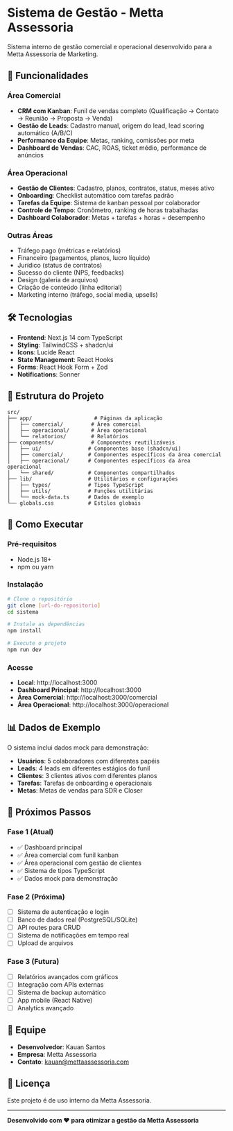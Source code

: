 # Sistema de Gestão - Metta Assessoria

Sistema interno de gestão comercial e operacional desenvolvido para a Metta Assessoria de Marketing.

## 🚀 Funcionalidades

### Área Comercial
- **CRM com Kanban**: Funil de vendas completo (Qualificação → Contato → Reunião → Proposta → Venda)
- **Gestão de Leads**: Cadastro manual, origem do lead, lead scoring automático (A/B/C)
- **Performance da Equipe**: Metas, ranking, comissões por meta
- **Dashboard de Vendas**: CAC, ROAS, ticket médio, performance de anúncios

### Área Operacional
- **Gestão de Clientes**: Cadastro, planos, contratos, status, meses ativo
- **Onboarding**: Checklist automático com tarefas padrão
- **Tarefas da Equipe**: Sistema de kanban pessoal por colaborador
- **Controle de Tempo**: Cronômetro, ranking de horas trabalhadas
- **Dashboard Colaborador**: Metas + tarefas + horas + desempenho

### Outras Áreas
- Tráfego pago (métricas e relatórios)
- Financeiro (pagamentos, planos, lucro líquido)
- Jurídico (status de contratos)
- Sucesso do cliente (NPS, feedbacks)
- Design (galeria de arquivos)
- Criação de conteúdo (linha editorial)
- Marketing interno (tráfego, social media, upsells)

## 🛠️ Tecnologias

- **Frontend**: Next.js 14 com TypeScript
- **Styling**: TailwindCSS + shadcn/ui
- **Icons**: Lucide React
- **State Management**: React Hooks
- **Forms**: React Hook Form + Zod
- **Notifications**: Sonner

## 📁 Estrutura do Projeto

```
src/
├── app/                    # Páginas da aplicação
│   ├── comercial/         # Área comercial
│   ├── operacional/       # Área operacional
│   └── relatorios/        # Relatórios
├── components/            # Componentes reutilizáveis
│   ├── ui/               # Componentes base (shadcn/ui)
│   ├── comercial/        # Componentes específicos da área comercial
│   ├── operacional/      # Componentes específicos da área operacional
│   └── shared/           # Componentes compartilhados
├── lib/                  # Utilitários e configurações
│   ├── types/            # Tipos TypeScript
│   ├── utils/            # Funções utilitárias
│   └── mock-data.ts      # Dados de exemplo
└── globals.css           # Estilos globais
```

## 🚀 Como Executar

### Pré-requisitos
- Node.js 18+ 
- npm ou yarn

### Instalação
```bash
# Clone o repositório
git clone [url-do-repositorio]
cd sistema

# Instale as dependências
npm install

# Execute o projeto
npm run dev
```

### Acesse
- **Local**: http://localhost:3000
- **Dashboard Principal**: http://localhost:3000
- **Área Comercial**: http://localhost:3000/comercial
- **Área Operacional**: http://localhost:3000/operacional

## 📊 Dados de Exemplo

O sistema inclui dados mock para demonstração:
- **Usuários**: 5 colaboradores com diferentes papéis
- **Leads**: 4 leads em diferentes estágios do funil
- **Clientes**: 3 clientes ativos com diferentes planos
- **Tarefas**: Tarefas de onboarding e operacionais
- **Metas**: Metas de vendas para SDR e Closer

## 🎯 Próximos Passos

### Fase 1 (Atual)
- ✅ Dashboard principal
- ✅ Área comercial com funil kanban
- ✅ Área operacional com gestão de clientes
- ✅ Sistema de tipos TypeScript
- ✅ Dados mock para demonstração

### Fase 2 (Próxima)
- [ ] Sistema de autenticação e login
- [ ] Banco de dados real (PostgreSQL/SQLite)
- [ ] API routes para CRUD
- [ ] Sistema de notificações em tempo real
- [ ] Upload de arquivos

### Fase 3 (Futura)
- [ ] Relatórios avançados com gráficos
- [ ] Integração com APIs externas
- [ ] Sistema de backup automático
- [ ] App mobile (React Native)
- [ ] Analytics avançado

## 👥 Equipe

- **Desenvolvedor**: Kauan Santos
- **Empresa**: Metta Assessoria
- **Contato**: kauan@mettaassessoria.com

## 📝 Licença

Este projeto é de uso interno da Metta Assessoria.

---

**Desenvolvido com ❤️ para otimizar a gestão da Metta Assessoria**

